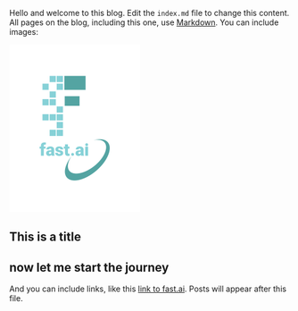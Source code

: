 Hello and welcome to this blog. Edit the `index.md` file to change this content. All pages on the blog, including this one, use [Markdown](https://guides.github.com/features/mastering-markdown/). You can include images:

![Image of fast.ai logo](images/logo.png)

## This is a title

## now let me start the journey

And you can include links, like this [link to fast.ai](https://www.fast.ai). Posts will appear after this file. 

